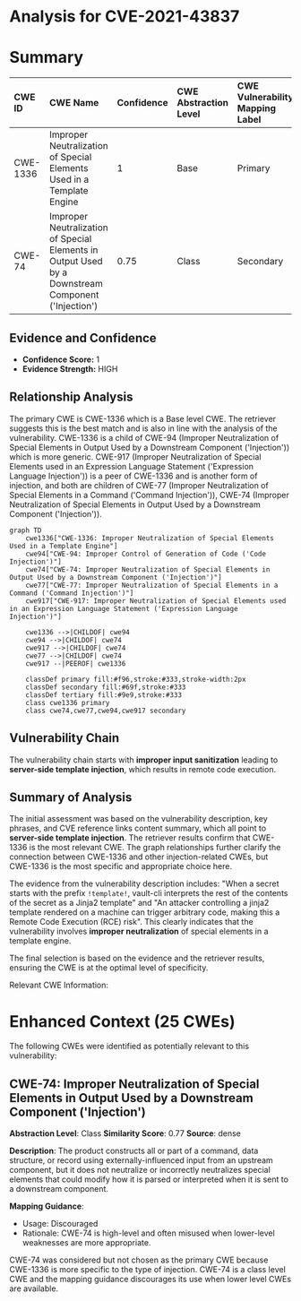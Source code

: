 # Analysis for CVE-2021-43837

# Summary
| CWE ID  | CWE Name                                                                                                | Confidence | CWE Abstraction Level | CWE Vulnerability Mapping Label | CWE-Vulnerability Mapping Notes |
| :-------- | :-------------------------------------------------------------------------------------------------------- | :----------- | :---------------------- | :------------------------------ | :------------------------------ |
| CWE-1336 | Improper Neutralization of Special Elements Used in a Template Engine                                    | 1          | Base                    | Primary                         | Allowed                         |
| CWE-74  | Improper Neutralization of Special Elements in Output Used by a Downstream Component ('Injection') | 0.75        | Class                   | Secondary                       | Discouraged                     |

## Evidence and Confidence

*   **Confidence Score:** 1
*   **Evidence Strength:** HIGH

## Relationship Analysis
The primary CWE is CWE-1336 which is a Base level CWE. The retriever suggests this is the best match and is also in line with the analysis of the vulnerability. CWE-1336 is a child of CWE-94 (Improper Neutralization of Special Elements in Output Used by a Downstream Component ('Injection')) which is more generic. CWE-917 (Improper Neutralization of Special Elements used in an Expression Language Statement ('Expression Language Injection')) is a peer of CWE-1336 and is another form of injection, and both are children of CWE-77 (Improper Neutralization of Special Elements in a Command ('Command Injection')), CWE-74 (Improper Neutralization of Special Elements in Output Used by a Downstream Component ('Injection')).

```mermaid
graph TD
    cwe1336["CWE-1336: Improper Neutralization of Special Elements Used in a Template Engine"]
    cwe94["CWE-94: Improper Control of Generation of Code ('Code Injection')"]
    cwe74["CWE-74: Improper Neutralization of Special Elements in Output Used by a Downstream Component ('Injection')"]
    cwe77["CWE-77: Improper Neutralization of Special Elements in a Command ('Command Injection')"]
    cwe917["CWE-917: Improper Neutralization of Special Elements used in an Expression Language Statement ('Expression Language Injection')"]

    cwe1336 -->|CHILDOF| cwe94
    cwe94 -->|CHILDOF| cwe74
    cwe917 -->|CHILDOF| cwe74
    cwe77 -->|CHILDOF| cwe74
    cwe917 --|PEEROF| cwe1336

    classDef primary fill:#f96,stroke:#333,stroke-width:2px
    classDef secondary fill:#69f,stroke:#333
    classDef tertiary fill:#9e9,stroke:#333
    class cwe1336 primary
    class cwe74,cwe77,cwe94,cwe917 secondary
```

## Vulnerability Chain
The vulnerability chain starts with **improper input sanitization** leading to **server-side template injection**, which results in remote code execution.

## Summary of Analysis
The initial assessment was based on the vulnerability description, key phrases, and CVE reference links content summary, which all point to **server-side template injection**. The retriever results confirm that CWE-1336 is the most relevant CWE. The graph relationships further clarify the connection between CWE-1336 and other injection-related CWEs, but CWE-1336 is the most specific and appropriate choice here.

The evidence from the vulnerability description includes: "When a secret starts with the prefix `!template!`, vault-cli interprets the rest of the contents of the secret as a Jinja2 template" and "An attacker controlling a jinja2 template rendered on a machine can trigger arbitrary code, making this a Remote Code Execution (RCE) risk". This clearly indicates that the vulnerability involves **improper neutralization** of special elements in a template engine.

The final selection is based on the evidence and the retriever results, ensuring the CWE is at the optimal level of specificity.

Relevant CWE Information:

# Enhanced Context (25 CWEs)
The following CWEs were identified as potentially relevant to this vulnerability:

## CWE-74: Improper Neutralization of Special Elements in Output Used by a Downstream Component ('Injection')
**Abstraction Level**: Class
**Similarity Score**: 0.77
**Source**: dense

**Description**:
The product constructs all or part of a command, data structure, or record using externally-influenced input from an upstream component, but it does not neutralize or incorrectly neutralizes special elements that could modify how it is parsed or interpreted when it is sent to a downstream component.

**Mapping Guidance**:
- Usage: Discouraged
- Rationale: CWE-74 is high-level and often misused when lower-level weaknesses are more appropriate.

CWE-74 was considered but not chosen as the primary CWE because CWE-1336 is more specific to the type of injection. CWE-74 is a class level CWE and the mapping guidance discourages its use when lower level CWEs are available.